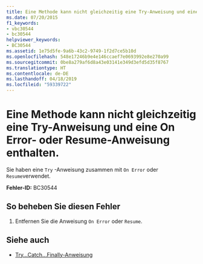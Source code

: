 ```yaml
---
title: Eine Methode kann nicht gleichzeitig eine Try-Anweisung und eine On Error- oder Resume-Anweisung enthalten.
ms.date: 07/20/2015
f1_keywords:
- vbc30544
- bc30544
helpviewer_keywords:
- BC30544
ms.assetid: 1e75d5fe-9a6b-43c2-9749-1f2d7ce5b10d
ms.openlocfilehash: 548e17246b9e4e146ccaef7e0693992e8e270a99
ms.sourcegitcommit: 0be8a279af6d8a43e03141e349d3efd5d35f8767
ms.translationtype: HT
ms.contentlocale: de-DE
ms.lasthandoff: 04/18/2019
ms.locfileid: "59339722"
---
```

# <a name="method-cannot-contain-both-a-try-statement-and-an-on-error-or-resume-statement"></a>Eine Methode kann nicht gleichzeitig eine Try-Anweisung und eine On Error- oder Resume-Anweisung enthalten.
Sie haben eine `Try` -Anweisung zusammen mit `On Error` oder `Resume`verwendet.  
  
 **Fehler-ID:** BC30544  
  
## <a name="to-correct-this-error"></a>So beheben Sie diesen Fehler  
  
1. Entfernen Sie die Anweisung `On Error` oder `Resume`.  
  
## <a name="see-also"></a>Siehe auch

- [Try...Catch...Finally-Anweisung](../../visual-basic/language-reference/statements/try-catch-finally-statement.md)
